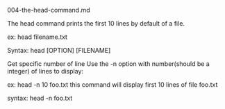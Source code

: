 004-the-head-command.md

The head command prints the first 10 lines by default of a file.

ex: head filename.txt

Syntax: head [OPTION] [FILENAME]


Get specific number of line 
Use the -n option with number(should be a integer) of lines to display:

ex: head -n 10 foo.txt
this command will display first 10 lines of file foo.txt

syntax: head -n <number> foo.txt
